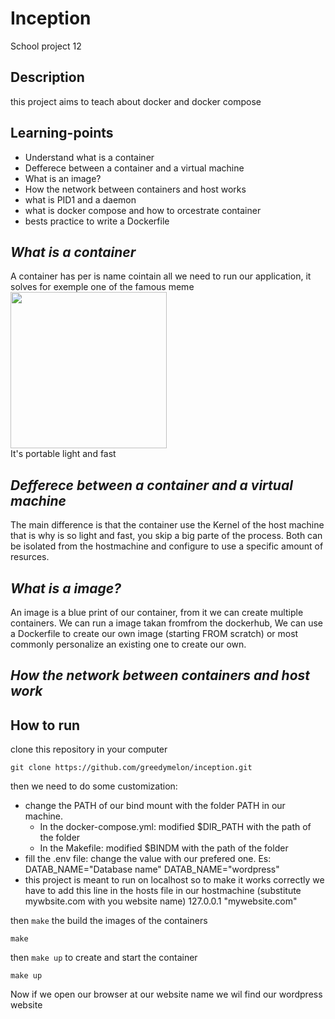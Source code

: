 # **Inception**
School project 12

## **Description**
this project aims to teach about docker and docker compose

## **Learning-points**
- Understand what is a container
- Defferece between a container and a virtual machine
- What is an image?
- How the network between containers and host works
- what is PID1 and a daemon
- what is docker compose and how to orcestrate container
- bests practice to write a Dockerfile


## *What is a container*
A container has per is name cointain all we need to run our application, it solves for exemple one of the famous meme
<img src="https://github.com/Squidtyper/inception/images/cub3Dshow.gif" width="250" height="250"/><br>
It's portable light and fast

## *Defferece between a container and a virtual machine*
The main difference is that the container use the Kernel of the host machine that is why is so light and fast, you skip a big parte of the process. Both can be isolated from the hostmachine and configure to use a specific amount of resurces.

## *What is a image?*
An image is a blue print of our container, from it we can create multiple containers. We can run a image takan fromfrom the dockerhub, We can use a Dockerfile to create our own image (starting FROM scratch) or most commonly personalize an existing one to create our own.

## *How the network between containers and host work*


## **How to run**
clone this repository in your computer
```
git clone https://github.com/greedymelon/inception.git

```
then we need to do some customization: 
- change the PATH of our bind mount with the folder PATH in our machine.
    - In the docker-compose.yml: modified $DIR_PATH with the path of the folder
    - In the Makefile: modified $BINDM with the path of the folder
- fill the .env file:
    change the value with our prefered one. Es: DATAB_NAME="Database name" DATAB_NAME="wordpress"
- this project is meant to run on localhost so to make it works correctly we have to add this line in the hosts file in our hostmachine
  (substitute mywbsite.com with you website name)
    127.0.0.1  "mywebsite.com"
  
then ```make``` the build the images of the containers<br>
````
make
````
then ```make up``` to create and start the container<br>
````
make up
````

Now if we open our browser at our website name we wil find our wordpress website
